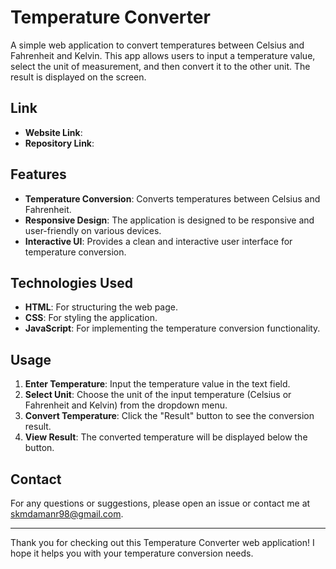 # Temperature Converter
A simple web application to convert temperatures between Celsius and Fahrenheit and Kelvin. This app allows users to input a temperature value, select the unit of measurement, and then convert it to the other unit. The result is displayed on the screen.
## Link
- **Website Link**: 
- **Repository Link**: 

## Features

- **Temperature Conversion**: Converts temperatures between Celsius and Fahrenheit.
- **Responsive Design**: The application is designed to be responsive and user-friendly on various devices.
- **Interactive UI**: Provides a clean and interactive user interface for temperature conversion.
## Technologies Used

- **HTML**: For structuring the web page.
- **CSS**: For styling the application.
- **JavaScript**: For implementing the temperature conversion functionality.
## Usage

1. **Enter Temperature**: Input the temperature value in the text field.
2. **Select Unit**: Choose the unit of the input temperature (Celsius or Fahrenheit and Kelvin) from the dropdown menu.
3. **Convert Temperature**: Click the "Result" button to see the conversion result.
4. **View Result**: The converted temperature will be displayed below the button.
## Contact

For any questions or suggestions, please open an issue or contact me at skmdamanr98@gmail.com.

---

Thank you for checking out this Temperature Converter web application! I hope it helps you with your temperature conversion needs.

